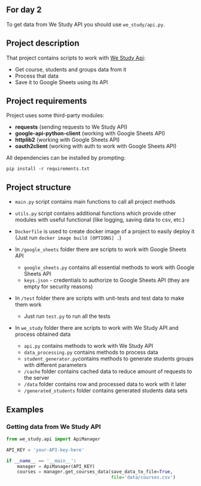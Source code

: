 ## For day 2

To get data from We Study API you should use `we_study/api.py`.

## Project description

That project contains scripts to work with [We Study Api](https://help.webinar.ru/ru/articles/3352168-api-%D1%81%D0%BF%D0%B8%D1%81%D0%BE%D0%BA-%D0%BC%D0%B5%D1%82%D0%BE%D0%B4%D0%BE%D0%B2-we-study):

- Get course, students and groups data from it
- Process that data
- Save it to Google Sheets using its API

## Project requirements
Project uses some third-party modules:

- **requests** (sending requests to We Study API)
- **google-api-python-client** (working with Google Sheets API)
- **httplib2** (working with Google Sheets API)
- **oauth2client** (working with auth to work with Google Sheets API)

All dependencies can be installed by prompting:

`pip install -r requirements.txt`

## Project structure

- `main.py` script contains main functions to call all project methods
- `utils.py` script contains additional functions which provide other modules with useful functional 
  (like logging, saving data to csv, etc.)
- `Dockerfile` is used to create docker image of a project to easily deploy it 
  (Just run `docker image build [OPTIONS] .`)
  

- In `/google_sheets` folder there are scripts to work with Google Sheets API
  
  - `google_sheets.py` contains all essential methods to work with Google Sheets API
  - `keys.json` - credentials to authorize to Google Sheets API (they are empty
     for security reasons)
    

- In `/test` folder there are scripts with unit-tests and test data to make them work
  
  - Just run `test.py` to run all the tests
  

- In `we_study` folder there are scripts to work with We Study API
  and process obtained data
  
  - `api.py` contains methods to work with We Study API
  - `data_processing.py` contains methods to process data
  - `student_generator.py`contains methods to generate students
    groups with different parameters
  - `/cache` folder contains cached data to reduce amount of
    requests to the server
  - `/data` folder contains row and processed data to work with
    it later
  - `/generated_students` folder contains generated students 
  data sets 
  
## Examples
### Getting data from We Study API

```python
from we_study.api import ApiManager

API_KEY = 'your-API-key-here'

if __name__ == '__main__':
    manager = ApiManager(API_KEY)
    courses = manager.get_courses_data(save_data_to_file=True,
                                       file='data/courses.csv')

```